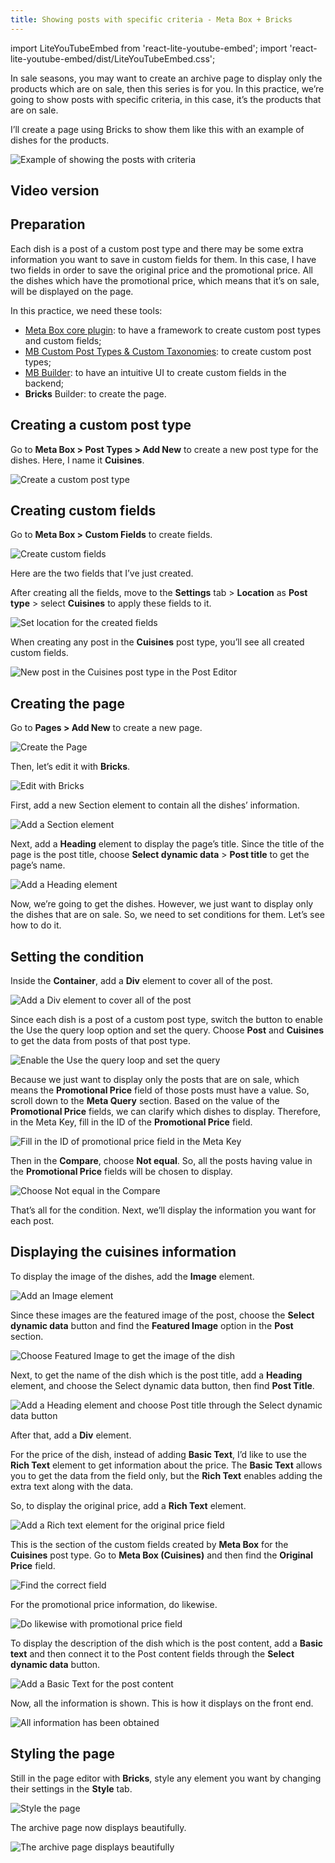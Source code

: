 ```yaml
---
title: Showing posts with specific criteria - Meta Box + Bricks
---
```

import LiteYouTubeEmbed from 'react-lite-youtube-embed';
import 'react-lite-youtube-embed/dist/LiteYouTubeEmbed.css';

In sale seasons, you may want to create an archive page to display only the products which are on sale, then this series is for you. In this practice, we’re going to show posts with specific criteria, in this case, it’s the products that are on sale.

I’ll create a page using Bricks to show them like this with an example of dishes for the products.

![Example of showing the posts with criteria](https://i.imgur.com/jixQXCm.png)

## Video version

<LiteYouTubeEmbed id='fGm74bVzbkg' />

## Preparation

Each dish is a post of a custom post type and there may be some extra information you want to save in custom fields for them. In this case, I have two fields in order to save the original price and the promotional price. All the dishes which have the promotional price, which means that it’s on sale, will be displayed on the page.

In this practice, we need these tools:

* [Meta Box core plugin](https://wordpress.org/plugins/meta-box/): to have a framework to create custom post types and custom fields;
* [MB Custom Post Types & Custom Taxonomies](https://metabox.io/plugins/custom-post-type/): to create custom post types;
* [MB Builder](https://metabox.io/plugins/meta-box-builder/): to have an intuitive UI to create custom fields in the backend;
* **Bricks** Builder: to create the page.

## Creating a custom post type

Go to **Meta Box > Post Types > Add New** to create a new post type for the dishes. Here, I name it **Cuisines**.

![Create a custom post type](https://i.imgur.com/QBR48fA.png)

## Creating custom fields

Go to **Meta Box > Custom Fields** to create fields.

![Create custom fields](https://i.imgur.com/o38tqhY.png)

Here are the two fields that I’ve just created.

After creating all the fields, move to the **Settings** tab > **Location** as **Post type** > select **Cuisines** to apply these fields to it.

![Set location for the created fields](https://i.imgur.com/bXWE1qR.png)

When creating any post in the **Cuisines** post type, you’ll see all created custom fields.

![New post in the Cuisines post type in the Post Editor](https://i.imgur.com/oXohkMV.png)

## Creating the page

Go to **Pages > Add New** to create a new page.

![Create the Page](https://i.imgur.com/HilxJ2n.png)

Then, let’s edit it with **Bricks**.

![Edit with Bricks](https://i.imgur.com/wf4EwEW.png)

First, add a new Section element to contain all the dishes’ information.

![Add a Section element](https://i.imgur.com/5VJ7C5V.png)

Next, add a **Heading** element to display the page’s title. Since the title of the page is the post title, choose **Select dynamic data** > **Post title** to get the page’s name.

![Add a Heading element](https://i.imgur.com/ATbL9s5.png)

Now, we’re going to get the dishes. However, we just want to display only the dishes that are on sale. So, we need to set conditions for them. Let’s see how to do it.

## Setting the condition

Inside the **Container**, add a **Div** element to cover all of the post.

![Add a Div element to cover all of the post](https://i.imgur.com/BOoOM7B.png)

Since each dish is a post of a custom post type, switch the button to enable the Use the query loop option and set the query. Choose **Post** and **Cuisines** to get the data from posts of that post type.

![Enable the Use the query loop and set the query](https://i.imgur.com/mHOxKt6.png)

Because we just want to display only the posts that are on sale, which means the **Promotional Price** field of those posts must have a value.
So, scroll down to the **Meta Query** section. Based on the value of the **Promotional Price** fields, we can clarify which dishes to display. Therefore, in the Meta Key, fill in the ID of the **Promotional Price** field.

![Fill in the ID of promotional price field in the Meta Key](https://i.imgur.com/R5dvmSu.png)

Then in the **Compare**, choose **Not equal**. So, all the posts having value in the **Promotional Price** fields will be chosen to display.

![Choose Not equal in the Compare](https://i.imgur.com/WFNVyAs.png)

That’s all for the condition. Next, we’ll display the information you want for each post.

## Displaying the cuisines information

To display the image of the dishes, add the **Image** element.

![Add an Image element](https://i.imgur.com/rTODJjS.png)

Since these images are the featured image of the post, choose the **Select dynamic data** button and find the **Featured Image** option in the **Post** section.

![Choose Featured Image to get the image of the dish](https://i.imgur.com/2YeLnqT.png)

Next, to get the name of the dish which is the post title, add a **Heading** element, and choose the Select dynamic data button, then find **Post Title**.

![Add a Heading element and choose Post title through the Select dynamic data button](https://i.imgur.com/HYNVBex.png)

After that, add a **Div** element.

For the price of the dish, instead of adding **Basic Text**, I’d like to use the **Rich Text** element to get information about the price. The **Basic Text** allows you to get the data from the field only, but the **Rich Text** enables adding the extra text along with the data.

So, to display the original price, add a **Rich Text** element.

![Add a Rich text element for the original price field](https://i.imgur.com/cZeHc6d.png)

This is the section of the custom fields created by **Meta Box** for the **Cuisines** post type. Go to **Meta Box (Cuisines)** and then find the **Original Price** field.

![Find the correct field](https://i.imgur.com/Dd3dK9H.png)

For the promotional price information, do likewise.

![Do likewise with promotional price field](https://i.imgur.com/YuoGvPh.png)

To display the description of the dish which is the post content, add a **Basic text** and then connect it to the Post content fields through the **Select dynamic data** button.

![Add a Basic Text for the post content](https://i.imgur.com/Vx8IYrS.png)

Now, all the information is shown. This is how it displays on the front end.

![All information has been obtained](https://i.imgur.com/L9D39sD.png)

## Styling the page

Still in the page editor with **Bricks**, style any element you want by changing their settings in the **Style** tab.

![Style the page](https://i.imgur.com/Ft8whJ1.png)

The archive page now displays beautifully.

![The archive page displays beautifully](https://i.imgur.com/jixQXCm.png)
